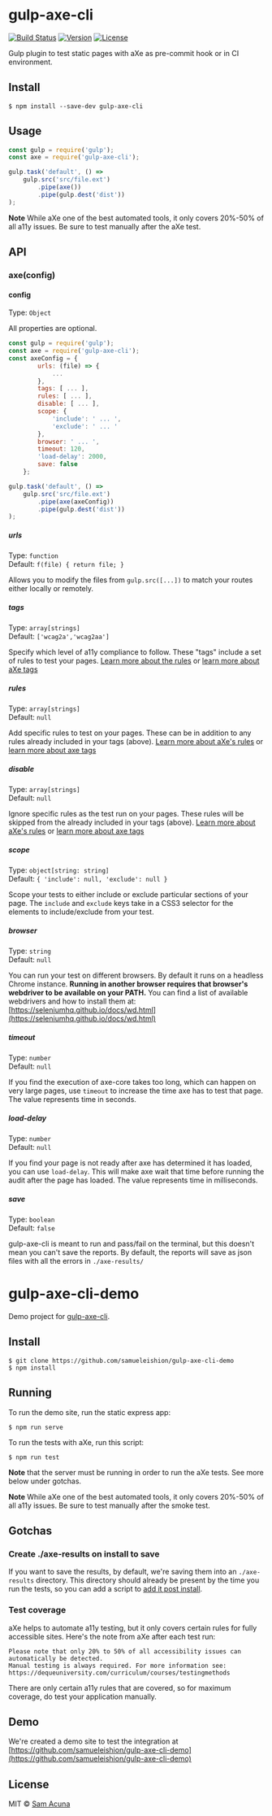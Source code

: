 # gulp-axe-cli 

[![Build Status](https://travis-ci.org/samueleishion/gulp-axe-cli.svg?branch=master)](https://travis-ci.org/samueleishion/gulp-axe-cli) [![Version](https://img.shields.io/npm/v/gulp-axe-cli.svg)](https://www.npmjs.com/package/gulp-axe-cli) [![License](https://img.shields.io/npm/l/gulp-axe-cli.svg)](LICENSE)

Gulp plugin to test static pages with aXe as pre-commit hook or in CI environment.

## Install

```
$ npm install --save-dev gulp-axe-cli
```


## Usage

```js
const gulp = require('gulp');
const axe = require('gulp-axe-cli');

gulp.task('default', () =>
	gulp.src('src/file.ext')
		.pipe(axe())
		.pipe(gulp.dest('dist'))
);
```

__Note__ While aXe one of the best automated tools, it only covers 20%-50% of all a11y issues. Be sure to test manually after the aXe test.


## API

### axe(config)

#### config

Type: `Object`

All properties are optional.

```js
const gulp = require('gulp');
const axe = require('gulp-axe-cli');
const axeConfig = {
		urls: (file) => {
			...
		},
		tags: [ ... ],
		rules: [ ... ],
		disable: [ ... ],
		scope: {
			'include': ' ... ',
			'exclude': ' ... '
		},
		browser: ' ... ',
		timeout: 120, 
		'load-delay': 2000, 
		save: false
	};

gulp.task('default', () =>
	gulp.src('src/file.ext')
		.pipe(axe(axeConfig))
		.pipe(gulp.dest('dist'))
);
```

##### urls

Type: `function`<br>
Default: `f(file) { return file; }`

Allows you to modify the files from `gulp.src([...])` to match your routes either locally or remotely.

##### tags

Type: `array[strings]`<br>
Default: `['wcag2a','wcag2aa']`

Specify which level of a11y compliance to follow. These "tags" include a set of rules to test your pages. [Learn more about the rules](https://www.w3.org/WAI/standards-guidelines/wcag/) or [learn more about aXe tags](https://axe-core.org/docs/#api-name-axegetrules)

##### rules

Type: `array[strings]`<br>
Default: `null`

Add specific rules to test on your pages. These can be in addition to any rules already included in your tags (above). [Learn more about aXe's rules](https://dequeuniversity.com/rules/worldspace/3.0/) or [learn more about axe tags](https://axe-core.org/docs/#api-name-axegetrules)

##### disable

Type: `array[strings]`<br>
Default: `null`

Ignore specific rules as the test run on your pages. These rules will be skipped from the already included in your tags (above). [Learn more about aXe's rules](https://dequeuniversity.com/rules/worldspace/3.0/) or [learn more about axe tags](https://axe-core.org/docs/#api-name-axegetrules)

##### scope

Type: `object[string: string]`<br>
Default: `{ 'include': null, 'exclude': null }`

Scope your tests to either include or exclude particular sections of your page. The `include` and `exclude` keys take in a CSS3 selector for the elements to include/exclude from your test.

##### browser

Type: `string`<br>
Default: `null`

You can run your test on different browsers. By default it runs on a headless Chrome instance. <b>Running in another browser requires that browser's webdriver to be available on your PATH.</b> You can find a list of available webdrivers and how to install them at: [https://seleniumhq.github.io/docs/wd.html](https://seleniumhq.github.io/docs/wd.html)

##### timeout

Type: `number`<br>
Default: `null`

If you find the execution of axe-core takes too long, which can happen on very large pages, use `timeout` to increase the time axe has to test that page. The value represents time in seconds.

##### load-delay

Type: `number`<br>
Default: `null`

If you find your page is not ready after axe has determined it has loaded, you can use `load-delay`. This will make axe wait that time before running the audit after the page has loaded. The value represents time in milliseconds.

##### save

Type: `boolean`<br>
Default: `false`

gulp-axe-cli is meant to run and pass/fail on the terminal, but this doesn't mean you can't save the reports. By default, the reports will save as json files with all the errors in `./axe-results/`
# gulp-axe-cli-demo
Demo project for [gulp-axe-cli](https://github.com/samueleishion/gulp-axe-cli).

## Install

```
$ git clone https://github.com/samueleishion/gulp-axe-cli-demo
$ npm install
```

## Running

To run the demo site, run the static express app:

```
$ npm run serve
```

To run the tests with aXe, run this script:

```
$ npm run test
```

__Note__ that the server must be running in order to run the aXe tests. See more below under gotchas.

__Note__ While aXe one of the best automated tools, it only covers 20%-50% of all a11y issues. Be sure to test manually after the smoke test.

## Gotchas

### Create ./axe-results on install to save

If you want to save the results, by default, we're saving them into an `./axe-results` directory. This directory should already be present by the time you run the tests, so you can add a script to [add it post install](https://github.com/samueleishion/gulp-axe-cli-demo/blob/master/package.json#L7).

### Test coverage

aXe helps to automate a11y testing, but it only covers certain rules for fully accessible sites. Here's the note from aXe after each test run: 
```
Please note that only 20% to 50% of all accessibility issues can automatically be detected. 
Manual testing is always required. For more information see:
https://dequeuniversity.com/curriculum/courses/testingmethods
```

There are only certain a11y rules that are covered, so for maximum coverage, do test your application manually.

## Demo

We're created a demo site to test the integration at [https://github.com/samueleishion/gulp-axe-cli-demo](https://github.com/samueleishion/gulp-axe-cli-demo)

## License

MIT © [Sam Acuna](http://samuelacuna.com)
